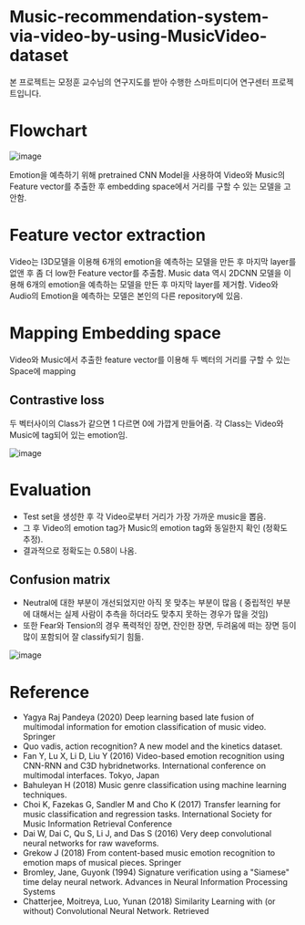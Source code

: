 # Music-recommendation-system-via-video-by-using-MusicVideo-dataset
본 프로젝트는 모정훈 교수님의 연구지도를 받아 수행한 스마트미디어 연구센터 프로젝트입니다.
# Flowchart
![image](https://user-images.githubusercontent.com/67357059/128814701-93b15448-5c91-4abd-909c-918e4297d2b6.png)

Emotion을 예측하기 위해 pretrained CNN Model을 사용하여 Video와 Music의 Feature vector를 추출한 후 embedding space에서 거리를 구할 수 있는 모델을 고안함.
# Feature vector extraction
Video는 I3D모델을 이용해 6개의 emotion을 예측하는 모델을 만든 후 마지막 layer를 없앤 후 좀 더 low한 Feature vector를 추출함. Music data 역시 2DCNN 모델을 이용해 6개의 emotion을 예측하는 모델을 만든 후 마지막 layer를 제거함. Video와 Audio의 Emotion을 예측하는 모델은 본인의 다른 repository에 있음.
# Mapping Embedding space
Video와 Music에서 추출한 feature vector를 이용해 두 벡터의 거리를 구할 수 있는 Space에 mapping
## Contrastive loss
두 벡터사이의 Class가 같으면 1 다르면 0에 가깝게 만들어줌. 각 Class는 Video와 Music에 tag되어 있는 emotion임.

![image](https://user-images.githubusercontent.com/67357059/128815829-da620b04-77de-4452-a8a0-aeacfc616bdc.png)
# Evaluation
* Test set을 생성한 후 각 Video로부터 거리가 가장 가까운 music을 뽑음. 
* 그 후 Video의 emotion tag가 Music의 emotion tag와 동일한지 확인 (정확도 추정).
* 결과적으로 정확도는 0.58이 나옴.
## Confusion matrix
* Neutral에 대한 부분이 개선되었지만 아직 못 맞추는 부분이 많음 ( 중립적인 부분에 대해서는 실제 사람이 추측을 하더라도 맞추지 못하는 경우가 많을 것임)
* 또한 Fear와 Tension의 경우 폭력적인 장면, 잔인한 장면, 두려움에 떠는 장면 등이 많이 포함되어 잘 classify되기 힘듦.

![image](https://user-images.githubusercontent.com/67357059/128816298-1a16693a-3640-4fbf-b339-de56f1c430c1.png)

# Reference
* Yagya Raj Pandeya (2020) Deep learning based late fusion of multimodal information for emotion classification of music video. Springer
* Quo vadis, action recognition? A new model and the kinetics dataset.
* Fan Y, Lu X, Li D, Liu Y (2016) Video-based emotion recognition using CNN-RNN and C3D hybridnetworks. International conference on multimodal interfaces. Tokyo, Japan
* Bahuleyan H (2018) Music genre classification using machine learning techniques.
* Choi K, Fazekas G, Sandler M and Cho K (2017) Transfer learning for music classification and regression tasks. International Society for Music Information Retrieval Conference
* Dai W, Dai C, Qu S, Li J, and Das S (2016) Very deep convolutional neural networks for raw waveforms.
* Grekow J (2018) From content-based music emotion recognition to emotion maps of musical pieces. Springer
* Bromley, Jane, Guyonk (1994) Signature verification using a "Siamese" time delay neural network. Advances in Neural Information Processing Systems
* Chatterjee, Moitreya, Luo, Yunan (2018) Similarity Learning with (or without) Convolutional Neural Network. Retrieved
